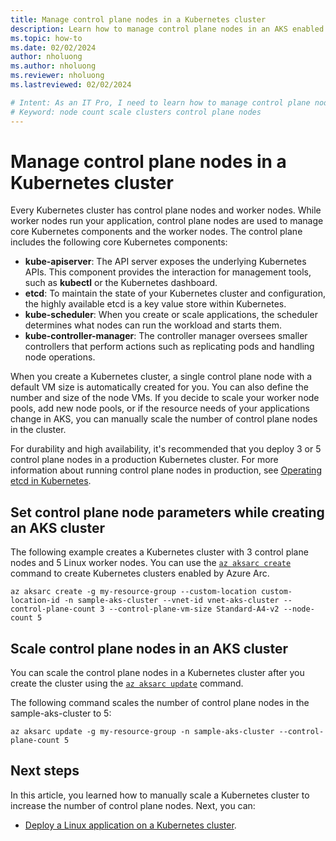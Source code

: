 ```yaml
---
title: Manage control plane nodes in a Kubernetes cluster
description: Learn how to manage control plane nodes in an AKS enabled by Azure Arc Kubernetes cluster.
ms.topic: how-to
ms.date: 02/02/2024
author: nholuong
ms.author: nholuong 
ms.reviewer: nholuong
ms.lastreviewed: 02/02/2024

# Intent: As an IT Pro, I need to learn how to manage control plane nodes in an AKS Kubernetes cluster
# Keyword: node count scale clusters control plane nodes
---
```


# Manage control plane nodes in a Kubernetes cluster

Every Kubernetes cluster has control plane nodes and worker nodes. While worker nodes run your application, control plane nodes are used to manage core Kubernetes components and the worker nodes.
The control plane includes the following core Kubernetes components:

- **kube-apiserver**: The API server exposes the underlying Kubernetes APIs. This component provides the interaction for management tools, such as **kubectl** or the Kubernetes dashboard.
- **etcd**: To maintain the state of your Kubernetes cluster and configuration, the highly available etcd is a key value store within Kubernetes.
- **kube-scheduler**: When you create or scale applications, the scheduler determines what nodes can run the workload and starts them.
- **kube-controller-manager**: The controller manager oversees smaller controllers that perform actions such as replicating pods and handling node operations.

When you create a Kubernetes cluster, a single control plane node with a default VM size is automatically created for you. You can also define the number and size of the node VMs. If you decide to scale your worker node pools, add new node pools, or if the resource needs of your applications change in AKS, you can manually scale the number of control plane nodes in the cluster.

For durability and high availability, it's recommended that you deploy 3 or 5 control plane nodes in a production Kubernetes cluster. For more information about running control plane nodes in production, see [Operating etcd in Kubernetes](https://kubernetes.io/docs/tasks/administer-cluster/configure-upgrade-etcd/?utm_source=thenewstack&utm_medium=website&utm_content=inline-mention&utm_campaign=platform#scaling-up-etcd-clusters).

## Set control plane node parameters while creating an AKS cluster

The following example creates a Kubernetes cluster with 3 control plane nodes and 5 Linux worker nodes. You can use the [`az aksarc create`](/cli/azure/aksarc#az-aksarc-create) command to create Kubernetes clusters enabled by Azure Arc.

```azurecli
az aksarc create -g my-resource-group --custom-location custom-location-id -n sample-aks-cluster --vnet-id vnet-aks-cluster --control-plane-count 3 --control-plane-vm-size Standard-A4-v2 --node-count 5
```

## Scale control plane nodes in an AKS cluster

You can scale the control plane nodes in a Kubernetes cluster after you create the cluster using the [`az aksarc update`](/cli/azure/aksarc#az-aksarc-update) command.

The following command scales the number of control plane nodes in the sample-aks-cluster to 5:

```azurecli
az aksarc update -g my-resource-group -n sample-aks-cluster --control-plane-count 5
```

## Next steps

In this article, you learned how to manually scale a Kubernetes cluster to increase the number of control plane nodes. Next, you can:

- [Deploy a Linux application on a Kubernetes cluster](deploy-linux-application.md).

